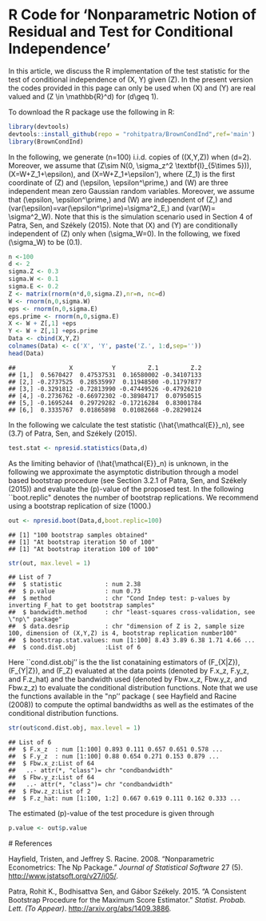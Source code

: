 R Code for ‘Nonparametric Notion of Residual and Test for Conditional
Independence’
================

In this article, we discuss the R implementation of the test statistic
for the test of conditional independence of \(X, Y\) given \(Z\). In the
present version the codes provided in this page can only be used when
\(X\) and \(Y\) are real valued and \(Z \in \mathbb{R}^d\) for
\(d\geq 1\).

To download the R package use the following in R:

``` r
library(devtools)
devtools::install_github(repo = "rohitpatra/BrownCondInd",ref='main')
library(BrownCondInd)
```

In the following, we generate \(n=100\) i.i.d. copies of \((X,Y,Z)\)
when \(d=2\). Moreover, we assume that
\(Z\sim N(0, \sigma_z^2 \textbf{I}_{5\times 5})\), \(X=W+Z_1+\epsilon\),
and \(X=W+Z_1+\epsilon'\), where \(Z_1\) is the first coordinate of
\(Z\) and \(\epsilon, \epsilon^\prime,\) and \(W\) are three independent
mean zero Gaussian random variables. Moreover, we assume that
\(\epsilon, \epsilon^\prime,\) and \(W\) are independent of \(Z,\) and
\(var(\epsilon)=var(\epsilon^\prime)=\sigma^2_E,\) and
\(var(W)= \sigma^2_W\). Note that this is the simulation scenario used
in Section 4 of Patra, Sen, and Székely (2015). Note that \(X\) and
\(Y\) are conditionally independent of \(Z\) only when \(\sigma_W=0\).
In the following, we fixed \(\sigma_W\) to be \(0.1\).

``` r
n <-100
d <- 2
sigma.Z <- 0.3
sigma.W <- 0.1
sigma.E <- 0.2
Z <- matrix(rnorm(n*d,0,sigma.Z),nr=n, nc=d)
W <- rnorm(n,0,sigma.W)
eps <- rnorm(n,0,sigma.E)
eps.prime <- rnorm(n,0,sigma.E)
X <- W + Z[,1] +eps
Y <- W + Z[,1] +eps.prime
Data <- cbind(X,Y,Z)
colnames(Data) <- c('X', 'Y', paste('Z.', 1:d,sep=''))
head(Data)
```

    ##               X           Y         Z.1         Z.2
    ## [1,]  0.5670427  0.47537531  0.16580002 -0.34107133
    ## [2,] -0.2737525  0.28535997  0.11948500 -0.11797877
    ## [3,] -0.3291812 -0.72813990 -0.47449526 -0.47926210
    ## [4,] -0.2736762 -0.66972302 -0.38984717  0.07950515
    ## [5,] -0.1695244  0.29729282 -0.17216284  0.83001784
    ## [6,]  0.3335767  0.01865898  0.01082668 -0.28290124

In the following we calculate the test statistic
\(\hat{\mathcal{E}}_n\), see (3.7) of Patra, Sen, and Székely (2015).

``` r
test.stat <- npresid.statistics(Data,d)
```

As the limiting behavior of \(\hat{\mathcal{E}}_n\) is unknown, in the
following we approximate the asymptotic distribution through a model
based bootstrap procedure (see Section 3.2.1 of Patra, Sen, and Székely
(2015)) and evaluate the \(p\)-value of the proposed test. In the
following \`\`boot.replic" denotes the number of bootstrap replications.
We recommend using a bootstrap replication of size \(1000.\)

``` r
out <- npresid.boot(Data,d,boot.replic=100)
```


``` 
## [1] "100 bootstrap samples obtained"
## [1] "At bootstrap iteration 50 of 100"
## [1] "At bootstrap iteration 100 of 100"
```

``` r
str(out, max.level = 1)
```

    ## List of 7
    ##  $ statistic            : num 2.38
    ##  $ p.value              : num 0.73
    ##  $ method               : chr "Cond Indep test: p-values by inverting F_hat to get bootstrap samples"
    ##  $ bandwidth.method     : chr "least-squares cross-validation, see \"np\" package"
    ##  $ data.desrip          : chr "dimension of Z is 2, sample size 100, dimension of (X,Y,Z) is 4, bootstrap replication number100"
    ##  $ bootstrap.stat.values: num [1:100] 8.43 3.89 6.38 1.71 4.66 ...
    ##  $ cond.dist.obj        :List of 6

Here \`\`cond.dist.obj’’ is the the list conataining estimators of
\(F_{X|Z}\), \(F_{Y|Z}\), and \(F_Z\) evaluated at the data points
(denoted by F.x\_z, F.y\_z, and F.z\_hat) and the bandwidth used
(denoted by Fbw.x\_z, Fbw.y\_z, and Fbw.z\_z) to evaluate the
conditional distribution functions. Note that we use the functions
available in the "np’’ package ( see Hayfield and Racine (2008)) to
compute the optimal bandwidths as well as the estimates of the
conditional distribution functions.

``` r
str(out$cond.dist.obj, max.level = 1)
```

    ## List of 6
    ##  $ F.x_z  : num [1:100] 0.893 0.111 0.657 0.651 0.578 ...
    ##  $ F.y_z  : num [1:100] 0.88 0.654 0.271 0.153 0.879 ...
    ##  $ Fbw.x_z:List of 64
    ##   ..- attr(*, "class")= chr "condbandwidth"
    ##  $ Fbw.y_z:List of 64
    ##   ..- attr(*, "class")= chr "condbandwidth"
    ##  $ Fbw.z_z:List of 2
    ##  $ F.z_hat: num [1:100, 1:2] 0.667 0.619 0.111 0.162 0.333 ...

The estimated \(p\)-value of the test procedure is given through

``` r
p.value <- out$p.value 
```

\# References

<div id="refs" class="references">

<div id="ref-np">

Hayfield, Tristen, and Jeffrey S. Racine. 2008. “Nonparametric
Econometrics: The Np Package.” *Journal of Statistical Software* 27 (5).
<http://www.jstatsoft.org/v27/i05/>.

</div>

<div id="ref-npres">

Patra, Rohit K., Bodhisattva Sen, and Gábor Székely. 2015. “A Consistent
Bootstrap Procedure for the Maximum Score Estimator.” *Statist. Probab.
Lett. (To Appear)*. <http://arxiv.org/abs/1409.3886>.

</div>

</div>
